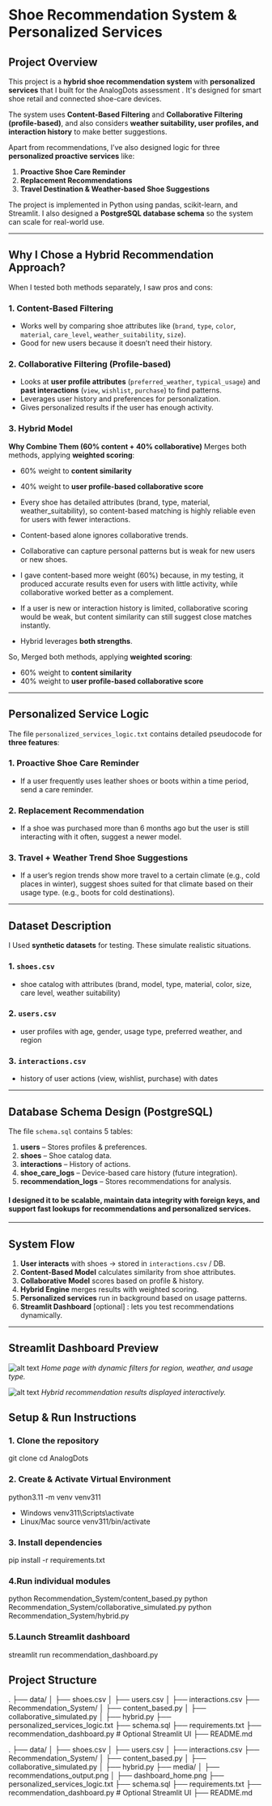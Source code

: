 # Shoe Recommendation System & Personalized Services

## Project Overview
This project is a **hybrid shoe recommendation system** with **personalized services** that I built for the AnalogDots assessment .
It's designed for smart shoe retail and connected shoe-care devices. 

The system uses **Content-Based Filtering** and **Collaborative Filtering (profile-based)**, and also considers **weather suitability, user profiles, and interaction history** to make better suggestions.  

Apart from recommendations, I’ve also designed logic for three **personalized proactive services** like:
1. **Proactive Shoe Care Reminder**
2. **Replacement Recommendations**
3. **Travel Destination & Weather-based Shoe Suggestions**

The project is implemented in Python using pandas, scikit-learn, and Streamlit. I also designed a **PostgreSQL database schema** so the system can scale for real-world use.

---------------------------------------------------------------------
##  Why I Chose a Hybrid Recommendation Approach?
When I tested both methods separately, I saw pros and cons:
### 1. Content-Based Filtering  
-  Works well by comparing shoe attributes like (`brand`, `type`, `color`, `material`, `care_level`, `weather_suitability`, `size`).  
- Good for new users because it doesn’t need their history.

### 2. Collaborative Filtering (Profile-based)  
- Looks at **user profile attributes** (`preferred_weather`, `typical_usage`) and **past interactions** (`view`, `wishlist`, `purchase`) to find patterns.  
- Leverages user history and preferences for personalization.
- Gives personalized results if the user has enough activity.

### 3. Hybrid Model
**Why Combine Them (60% content + 40% collaborative)** Merges both methods, applying **weighted scoring**:
  - 60% weight to **content similarity**
  - 40% weight to **user profile-based collaborative score**
  - Every shoe has detailed attributes (brand, type, material, weather_suitability), so content-based matching is highly reliable even for users with fewer interactions. 
  - Content-based alone ignores collaborative trends.

  - Collaborative can capture personal patterns but is weak for new users or new shoes.

  - I gave content-based more weight (60%) because, in my testing, it produced accurate results even for users with little activity, while collaborative worked better as a complement.
  - If a user is new or interaction history is limited, collaborative scoring would be weak, but content similarity can still suggest close matches instantly.
  - Hybrid leverages **both strengths**.

So, Merged both methods, applying **weighted scoring**:
  - 60% weight to **content similarity**
  - 40% weight to **user profile-based collaborative score**

-----------------------------------------------------------------------------

## Personalized Service Logic
The file `personalized_services_logic.txt` contains detailed pseudocode for **three features**:

### 1. Proactive Shoe Care Reminder
- If a user frequently uses leather shoes or boots within a time period, send a care reminder.

### 2. Replacement Recommendation
- If a shoe was purchased more than 6 months ago but the user is still interacting with it often, suggest a newer model.

### 3. Travel + Weather Trend Shoe Suggestions
-  If a user’s region trends show more travel to a certain climate (e.g., cold places in winter), suggest shoes suited for that climate based on their usage type.
(e.g., boots for cold destinations).

-------------------------------------------------------------------------------

##  Dataset Description
I Used **synthetic datasets** for testing. These simulate realistic situations. 

### 1. `shoes.csv`
- shoe catalog with attributes (brand, model, type, material, color, size, care level, weather suitability)

### 2. `users.csv`
- user profiles with age, gender, usage type, preferred weather, and region

### 3. `interactions.csv`
-  history of user actions (view, wishlist, purchase) with dates
-----------------------------------------------------------------------------

##  Database Schema Design (PostgreSQL)
The file `schema.sql` contains 5 tables:

1. **users** – Stores profiles & preferences.
2. **shoes** – Shoe catalog data.
3. **interactions** – History of actions.
4. **shoe_care_logs** – Device-based care history (future integration).
5. **recommendation_logs** – Stores recommendations for analysis.

#### I designed it to be **scalable**, maintain **data integrity** with foreign keys, and support fast lookups for recommendations and personalized services.

-------------------------------------------------------------------------------

## System Flow
1. **User interacts** with shoes → stored in `interactions.csv` / DB.
2. **Content-Based Model** calculates similarity from shoe attributes.
3. **Collaborative Model** scores based on profile & history.
4. **Hybrid Engine** merges results with weighted scoring.
5. **Personalized services** run in background based on usage patterns.
6. **Streamlit Dashboard** [optional] : lets you test recommendations dynamically.

---------------------------------------------

## Streamlit Dashboard Preview

![alt text](media/dashboard_home.png)
*Home page with dynamic filters for region, weather, and usage type.*

![alt text](media/recommendations_output.png)
*Hybrid recommendation results displayed interactively.*


## Setup & Run Instructions
### 1. Clone the repository
git clone <repo-url>
cd AnalogDots

### 2. Create & Activate Virtual Environment
python3.11 -m venv venv311
- Windows
venv311\Scripts\activate
- Linux/Mac
source venv311/bin/activate

### 3. Install dependencies
pip install -r requirements.txt

### 4.Run individual modules
python Recommendation_System/content_based.py
python Recommendation_System/collaborative_simulated.py
python Recommendation_System/hybrid.py

### 5.Launch Streamlit dashboard
streamlit run recommendation_dashboard.py

## Project Structure
.
├── data/
│   ├── shoes.csv
│   ├── users.csv
│   ├── interactions.csv
├── Recommendation_System/
│   ├── content_based.py
│   ├── collaborative_simulated.py
│   ├── hybrid.py
├── personalized_services_logic.txt
├── schema.sql
├── requirements.txt
├── recommendation_dashboard.py     # Optional Streamlit UI
├── README.md

.
├── data/
│   ├── shoes.csv
│   ├── users.csv
│   ├── interactions.csv
├── Recommendation_System/
│   ├── content_based.py
│   ├── collaborative_simulated.py
│   ├── hybrid.py
├── media/
│   ├── recommendations_output.png
│   ├── dashboard_home.png
├── personalized_services_logic.txt
├── schema.sql
├── requirements.txt
├── recommendation_dashboard.py     # Optional Streamlit UI
├── README.md
